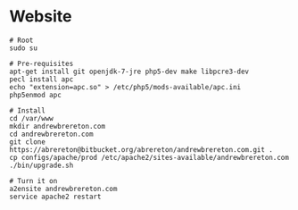 Website
=======

    # Root
    sudo su
    
    # Pre-requisites
    apt-get install git openjdk-7-jre php5-dev make libpcre3-dev 
    pecl install apc
    echo "extension=apc.so" > /etc/php5/mods-available/apc.ini
    php5enmod apc
    
    # Install
    cd /var/www
    mkdir andrewbrereton.com
    cd andrewbrereton.com
    git clone https://abrereton@bitbucket.org/abrereton/andrewbrereton.com.git .
    cp configs/apache/prod /etc/apache2/sites-available/andrewbrereton.com
    ./bin/upgrade.sh
    
    # Turn it on
    a2ensite andrewbrereton.com
    service apache2 restart
